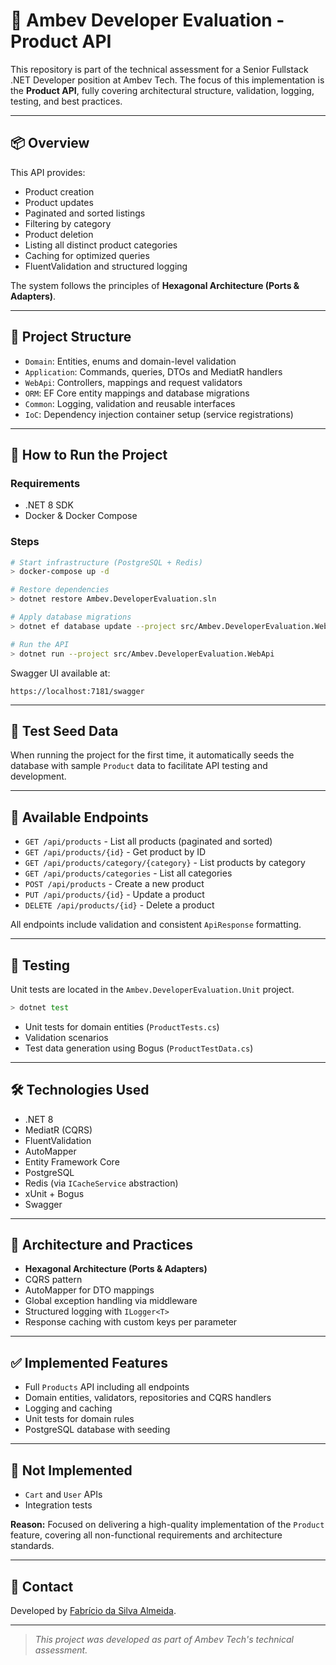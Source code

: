 # 🧪 Ambev Developer Evaluation - Product API

This repository is part of the technical assessment for a Senior Fullstack .NET Developer position at Ambev Tech. The focus of this implementation is the **Product API**, fully covering architectural structure, validation, logging, testing, and best practices.

---

## 📦 Overview

This API provides:

- Product creation
- Product updates
- Paginated and sorted listings
- Filtering by category
- Product deletion
- Listing all distinct product categories
- Caching for optimized queries
- FluentValidation and structured logging

The system follows the principles of **Hexagonal Architecture (Ports & Adapters)**.

---

## 🧱 Project Structure

- `Domain`: Entities, enums and domain-level validation
- `Application`: Commands, queries, DTOs and MediatR handlers
- `WebApi`: Controllers, mappings and request validators
- `ORM`: EF Core entity mappings and database migrations
- `Common`: Logging, validation and reusable interfaces
- `IoC`: Dependency injection container setup (service registrations)

---

## 🚀 How to Run the Project

### Requirements

- .NET 8 SDK
- Docker & Docker Compose

### Steps

```bash
# Start infrastructure (PostgreSQL + Redis)
> docker-compose up -d

# Restore dependencies
> dotnet restore Ambev.DeveloperEvaluation.sln

# Apply database migrations
> dotnet ef database update --project src/Ambev.DeveloperEvaluation.WebApi --startup-project src/Ambev.DeveloperEvaluation.WebApi

# Run the API
> dotnet run --project src/Ambev.DeveloperEvaluation.WebApi
```

Swagger UI available at:

```
https://localhost:7181/swagger
```

---

## 🌱 Test Seed Data

When running the project for the first time, it automatically seeds the database with sample `Product` data to facilitate API testing and development.

---

## 📮 Available Endpoints

- `GET /api/products` - List all products (paginated and sorted)
- `GET /api/products/{id}` - Get product by ID
- `GET /api/products/category/{category}` - List products by category
- `GET /api/products/categories` - List all categories
- `POST /api/products` - Create a new product
- `PUT /api/products/{id}` - Update a product
- `DELETE /api/products/{id}` - Delete a product

All endpoints include validation and consistent `ApiResponse` formatting.

---

## 🧪 Testing

Unit tests are located in the `Ambev.DeveloperEvaluation.Unit` project.

```bash
> dotnet test
```

- Unit tests for domain entities (`ProductTests.cs`)
- Validation scenarios
- Test data generation using Bogus (`ProductTestData.cs`)

---

## 🛠️ Technologies Used

- .NET 8
- MediatR (CQRS)
- FluentValidation
- AutoMapper
- Entity Framework Core
- PostgreSQL
- Redis (via `ICacheService` abstraction)
- xUnit + Bogus
- Swagger

---

## 🎯 Architecture and Practices

- **Hexagonal Architecture (Ports & Adapters)**
- CQRS pattern
- AutoMapper for DTO mappings
- Global exception handling via middleware
- Structured logging with `ILogger<T>`
- Response caching with custom keys per parameter

---

## ✅ Implemented Features

- Full `Products` API including all endpoints
- Domain entities, validators, repositories and CQRS handlers
- Logging and caching
- Unit tests for domain rules
- PostgreSQL database with seeding

---

## 🚧 Not Implemented

- `Cart` and `User` APIs
- Integration tests

**Reason:** Focused on delivering a high-quality implementation of the `Product` feature, covering all non-functional requirements and architecture standards.

---

## 🤝 Contact

Developed by [Fabrício da Silva Almeida](https://github.com/fabricioalmeida-me).

---

> *This project was developed as part of Ambev Tech's technical assessment.*


